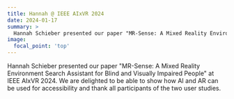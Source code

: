```yaml
---
title: Hannah @ IEEE AIxVR 2024
date: 2024-01-17
summary: >
  Hannah Schieber presented our paper "MR-Sense: A Mixed Reality Environment Search Assistant for Blind and Visually Impaired People" at IEEE AIxVR 2024. We are delighted to be able to show how AI and AR can be used for accessibility and thank all participants of the two user studies.
image:
  focal_point: 'top'
---
```


Hannah Schieber presented our paper "MR-Sense: A Mixed Reality Environment Search Assistant for Blind and Visually Impaired People" at IEEE AIxVR 2024. We are delighted to be able to show how AI and AR can be used for accessibility and thank all participants of the two user studies.
